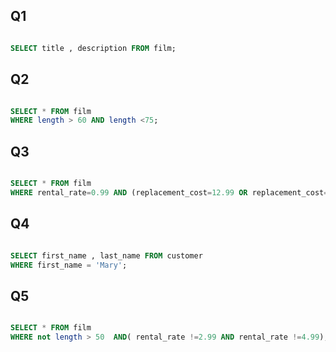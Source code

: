 ## Q1

``` sql

SELECT title , description FROM film;

```

## Q2

``` sql

SELECT * FROM film
WHERE length > 60 AND length <75;

```


## Q3

``` sql

SELECT * FROM film
WHERE rental_rate=0.99 AND (replacement_cost=12.99 OR replacement_cost=28.99) ;

```


## Q4

``` sql

SELECT first_name , last_name FROM customer
WHERE first_name = 'Mary';

```

## Q5

``` sql

SELECT * FROM film
WHERE not length > 50  AND( rental_rate !=2.99 AND rental_rate !=4.99);

```
